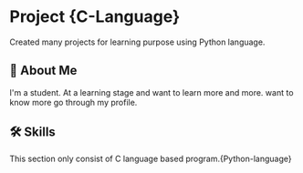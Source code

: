 
# Project {C-Language}

Created many projects for learning purpose using Python language. 


## 🚀 About Me
I'm a student. At a learning stage and want to learn more and more. want to know more go through my profile.


## 🛠 Skills
This section only consist of C language based program.{Python-language}

